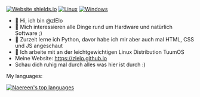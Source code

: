 [![Website shields.io](https://img.shields.io/website-up-down-green-red/http/shields.io.svg)](https://zlelo.github.io)
[![Linux](https://svgshare.com/i/Zhy.svg)](https://svgshare.com/i/Zhy.svg)
[![Windows](https://svgshare.com/i/ZhY.svg)](https://svgshare.com/i/ZhY.svg)


- 👋 Hi, ich bin @zlElo
- 👀 Mich interessieren alle Dinge rund um Hardware und natürlich Software ;)
- 🌱 Zurzeit lerne ich Python, davor habe ich mir aber auch mal HTML, CSS und JS angeschaut
- 🏫 Ich arbeite mit an der leichtgewichtigen Linux Distribution TuumOS
- Meine Website: https://zlelo.github.io 
- Schau dich ruhig mal durch alles was hier ist durch :)


My languages:

[![Naereen's top languages](https://github-readme-stats.vercel.app/api/top-langs/?username=zlELo&theme=blue-green)](https://github.com/zlElo/github-readme-stats)

<!---
zlElo/zlElo is a ✨ special ✨ repository because its `README.md` (this file) appears on your GitHub profile.
You can click the Preview link to take a look at your changes.
--->

